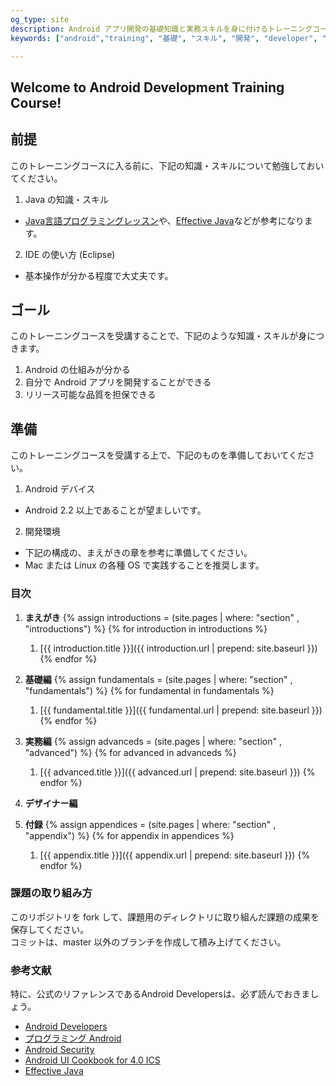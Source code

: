 ```yaml
---
og_type: site
description: Android アプリ開発の基礎知識と実務スキルを身に付けるトレーニングコース
keywords: ["android","training", "基礎", "スキル", "開発", "developer", "プログラミング"]

---
```


## Welcome to Android Development Training Course!


前提
------

このトレーニングコースに入る前に、下記の知識・スキルについて勉強しておいてください。

1. Java の知識・スキル
  * [Java言語プログラミングレッスン](http://www.hyuki.com/jb/)や、[Effective Java](http://amzn.to/Sr8iPe)などが参考になります。
2. IDE の使い方 (Eclipse)
  * 基本操作が分かる程度で大丈夫です。

ゴール
------

このトレーニングコースを受講することで、下記のような知識・スキルが身につきます。

1. Android の仕組みが分かる
2. 自分で Android アプリを開発することができる
3. リリース可能な品質を担保できる

準備
------

このトレーニングコースを受講する上で、下記のものを準備しておいてください。

1. Android デバイス
  * Android 2.2 以上であることが望ましいです。
2. 開発環境
  * 下記の構成の、まえがきの章を参考に準備してください。
  * Mac または Linux の各種 OS で実践することを推奨します。

### 目次

1. **まえがき**
    {% assign introductions = (site.pages | where: "section" , "introductions") %}
    {% for introduction in introductions %}
    1. [{{ introduction.title }}]({{ introduction.url | prepend: site.baseurl }})
    {% endfor %}
1. **基礎編**
    {% assign fundamentals = (site.pages | where: "section" , "fundamentals") %}
    {% for fundamental in fundamentals %}
    1. [{{ fundamental.title }}]({{ fundamental.url | prepend: site.baseurl }})
    {% endfor %}
1. **実務編**
    {% assign advanceds = (site.pages | where: "section" , "advanced") %}
    {% for advanced in advanceds %}
    1. [{{ advanced.title }}]({{ advanced.url | prepend: site.baseurl }})
    {% endfor %}

1. **デザイナー編**

1. **付録**
    {% assign appendices = (site.pages | where: "section" , "appendix") %}
    {% for appendix in appendices %}
    1. [{{ appendix.title }}]({{ appendix.url | prepend: site.baseurl }})
    {% endfor %}

### 課題の取り組み方

このリポジトリを fork して、課題用のディレクトリに取り組んだ課題の成果を保存してください。<br />
コミットは、master 以外のブランチを作成して積み上げてください。

### 参考文献

特に、公式のリファレンスであるAndroid Developersは、必ず読んでおきましょう。

- [Android Developers](http://developer.android.com/index.html)
- [プログラミング Android](http://amzn.to/wr7Yi6)
- [Android Security](http://amzn.to/14TyzvG)
- [Android UI Cookbook for 4.0 ICS](http://amzn.to/10Pg1WR)
- [Effective Java](http://amzn.to/Sr8iPe)
